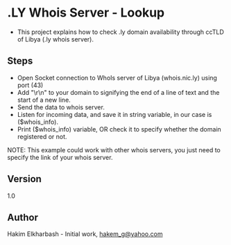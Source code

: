 # .LY Whois Server - Lookup
- This project explains how to check .ly domain availability through ccTLD of Libya (.ly whois server).

## Steps
- Open Socket connection to WhoIs server of Libya (whois.nic.ly) using port (43)
- Add "\r\n" to your domain to signifying the end of a line of text and the start of a new line.
- Send the data to whois server.
- Listen for incoming data, and save it in string variable, in our case is ($whois_info).
- Print ($whois_info) variable, OR check it to specify whether the domain registered or not.

 NOTE: This example could work with other whois servers, you just need to specify the link of your whois server.

## Version
1.0

## Author
Hakim Elkharbash - Initial work, hakem_g@yahoo.com
